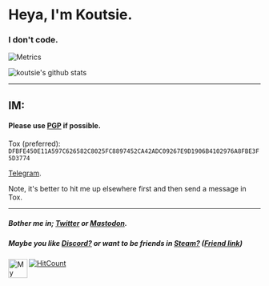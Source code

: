 # Heya, I'm Koutsie. 
### I don't code.

![Metrics](https://metrics.lecoq.io/koutsie?template=classic&base.header=0&base.activity=0&base.community=0&base.repositories=0&base.metadata=0&languages=1&tweets=1&lines=1&languages.colors=github&languages.threshold=0%25&tweets.limit=2&tweets.user=.user.twitter&config.timezone=Europe%2FHelsinki&config.twemoji=true)

![koutsie's github stats](https://github-readme-stats.vercel.app/api?username=koutsie&show_icons=true&hide_border=true&theme=synthwave)<br>

----

## IM: 
#### Please use [PGP](https://koutsie.github.io/pgp.html) if possible.
Tox (preferred): `DFBFE450E11A597C626582C8025FC8897452CA42ADC09267E9D1906B4102976A8FBE3F5D3774`

[Telegram](https://t.me/scafizion).

Note, it's better to hit me up elsewhere first and then send a message in Tox.

---

##### Bother me in; [Twitter](https://twitter.com/notkoutsie) or [Mastodon](https://mastodon.technology/@koutsie).
##### Maybe you like [Discord?](https://dsc.bio/ko) or want to be friends in [Steam?](https://steamcommunity.com/id/koutsie/) ([Friend link](https://s.team/p/pvc-bmhq))


<a href="https://steamlevels.com/r/k" target="_blank"><img src="https://static.steamlevels.com/img/SteamLevelsGif.gif" alt="My steamlevels link!" align="left" height="38" ></a>[![HitCount](http://hits.dwyl.com/koutsie/koutsie.svg)](http://hits.dwyl.com/koutsie/koutsie)
